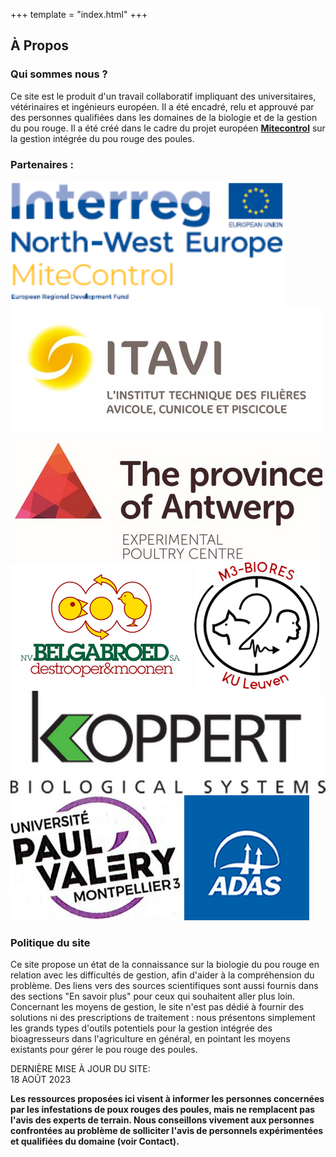 +++
template = "index.html"
+++

## À Propos

### Qui sommes nous ?

Ce site est le produit d'un travail collaboratif impliquant des universitaires,
vétérinaires et ingénieurs européen. Il a été encadré, relu et approuvé par des
personnes qualifiées dans les domaines de la biologie et de la gestion du pou
rouge. Il a été créé dans le cadre du projet européen [**Mitecontrol**](https://vb.nweurope.eu/projects/project-search/mitecontrol-ensuring-food-safety-animal-health-and-welfare-standards/) sur la gestion intégrée du pou rouge des poules.

### Partenaires :

<div id = "logo_partenaires">

![interreg](/img/interreg.png)
![itavi](/img/itavi.png)
![Antwerp](/img/antwerp.png)
![Belgabroed](/img/belgabroed.png)
![ku-leuven](/img/leuven.png)
![koppert](/img/koppert.png)
![UPVM](/img/UPVM.png)
![adas](/img/adas.png)

</div>

### Politique du site

Ce site propose un état de la connaissance sur la biologie du pou rouge en relation avec les difficultés de gestion, afin d'aider à la compréhension du problème. Des liens vers des sources scientifiques sont aussi fournis dans des sections "En savoir plus" pour ceux qui souhaitent aller plus loin. Concernant les moyens de gestion, le site n'est pas dédié à fournir des solutions ni des prescriptions de traitement : nous présentons simplement les grands types d'outils potentiels pour la gestion intégrée des bioagresseurs dans l'agriculture en général, en pointant les moyens existants pour gérer le pou rouge des poules.

<div id ="maj_texte">DERNIÈRE MISE À JOUR DU SITE:</div>
<div id ="maj_date">18 AOÛT 2023</div>

__Les ressources proposées ici visent à informer les personnes concernées
par les infestations de poux rouges des poules, mais ne remplacent pas
l'avis des experts de terrain. Nous conseillons vivement aux personnes
confrontées au problème de solliciter l'avis de personnels expérimentées
et qualifiées du domaine (voir Contact).__
